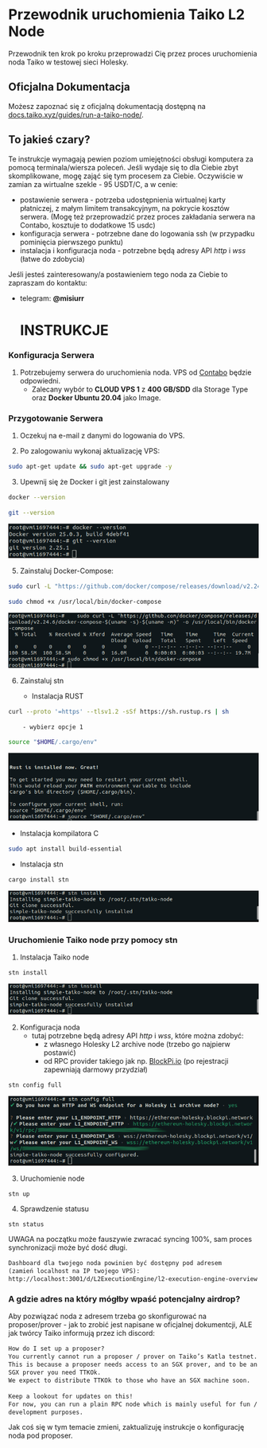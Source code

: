 # Przewodnik uruchomienia Taiko L2 Node

Przewodnik ten krok po kroku przeprowadzi Cię przez proces uruchomienia noda Taiko w testowej sieci Holesky.

## Oficjalna Dokumentacja

Możesz zapoznać się z oficjalną dokumentacją dostępną na [docs.taiko.xyz/guides/run-a-taiko-node/](https://docs.taiko.xyz/guides/run-a-taiko-node/).


## To jakieś czary?

Te instrukcje wymagają pewien poziom umiejętności obsługi komputera za pomocą terminala/wiersza poleceń. Jeśli wydaje się to dla Ciebie zbyt skomplikowane, mogę zająć się tym procesem za Ciebie. Oczywiście w zamian za wirtualne szekle - 95 USDT/C, a w cenie:

- postawienie serwera - potrzeba udostępnienia wirtualnej karty płatniczej, z małym limitem transakcyjnym, na pokrycie kosztów serwera. (Mogę też przeprowadzić przez proces zakładania serwera na Contabo, kosztuje to dodatkowe 15 usdc)  
- konfiguracja serwera - potrzebne dane do logowania ssh (w przypadku pominięcia pierwszego punktu)
- instalacja i konfiguracja noda - potrzebne będą adresy API *http* i *wss* (łatwe do zdobycia)

Jeśli jesteś zainteresowany/a postawieniem tego noda za Ciebie to zapraszam do kontaktu: 
- telegram: **@misiurr**

  # INSTRUKCJE

### Konfiguracja Serwera

1. Potrzebujemy serwera do uruchomienia noda. VPS od [Contabo](https://contabo.com/en/vps/) będzie odpowiedni.
   - Zalecany wybór to **CLOUD VPS 1** z **400 GB/SDD** dla Storage Type oraz **Docker Ubuntu 20.04** jako Image.

### Przygotowanie Serwera

1. Oczekuj na e-mail z danymi do logowania do VPS.

2. Po zalogowaniu wykonaj aktualizację VPS:

```bash
sudo apt-get update && sudo apt-get upgrade -y
```

3. Upewnij się że Docker i git jest zainstalowany

```bash
docker --version
```

```bash
git --version
```
![Alt text](taiko_images/taiko_1.png)

5. Zainstaluj Docker-Compose:

```bash
sudo curl -L "https://github.com/docker/compose/releases/download/v2.24.6/docker-compose-$(uname -s)-$(uname -m)" -o /usr/local/bin/docker-compose
```
   
```bash
sudo chmod +x /usr/local/bin/docker-compose
```
![Alt text](taiko_images/takio_2.png)

6. Zainstaluj stn

   - Instalacja RUST
```bash
curl --proto '=https' --tlsv1.2 -sSf https://sh.rustup.rs | sh
```
		- wybierz opcje 1

```bash
source "$HOME/.cargo/env"
```

![Alt text](taiko_images/taiko_3.png)

  - Instalacja kompilatora C

```bash
sudo apt install build-essential
```

  - Instalacja stn  

```bash
cargo install stn
```

![Alt text](taiko_images/taiko_4.png)

### Uruchomienie Taiko node przy pomocy stn

1. Instalacja Taiko node

```bash
stn install
```

![Alt text](taiko_images/taiko_5.png)


2. Konfiguracja noda
   - tutaj potrzebne będą adresy API *http* i *wss*, które można zdobyć:
     - z własnego Holesky L2 archive node (trzebo go najpierw postawić)
     - od RPC provider takiego jak np. [BlockPi.io](https://blockpi.io/) (po rejestracji zapewniają darmowy przydział)
    
```bash
stn config full
```

![Alt text](taiko_images/taiko_6.png)

3. Uruchomienie node

```
stn up
```

4. Sprawdzenie statusu
```
stn status
```
UWAGA na początku może fauszywie zwracać syncing 100%, sam proces synchronizacji może być dość długi.

	Dashboard dla twojego noda powinien być dostępny pod adresem
	(zamień localhost na IP twojego VPS):
	http://localhost:3001/d/L2ExecutionEngine/l2-execution-engine-overview


 ### A gdzie adres na który mógłby wpaść potencjalny airdrop?

Aby pozwiązać noda z adresem trzeba go skonfigurować na proposer/prover - jak to zrobić jest napisane w oficjalnej dokumentcji, ALE jak twórcy Taiko informują przez ich discord:
```
How do I set up a proposer?
You currently cannot run a proposer / prover on Taiko’s Katla testnet.
This is because a proposer needs access to an SGX prover, and to be an SGX prover you need TTKOk.
We expect to distribute TTKOk to those who have an SGX machine soon.

Keep a lookout for updates on this!
For now, you can run a plain RPC node which is mainly useful for fun / development purposes.
```

Jak coś się w tym temacie zmieni, zaktualizuję instrukcje o konfigurację noda pod proposer.
